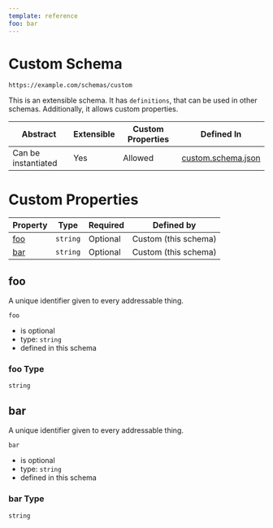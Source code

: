 ```yaml
---
template: reference
foo: bar
---
```


# Custom Schema

```
https://example.com/schemas/custom
```

This is an extensible schema. It has `definitions`, that can be used in other schemas. Additionally, it allows custom properties.

| Abstract | Extensible | Custom Properties | Defined In |
|----------|------------|-------------------|------------|
| Can be instantiated | Yes | Allowed | [custom.schema.json](custom.schema.json) |

# Custom Properties

| Property | Type | Required | Defined by |
|----------|------|----------|------------|
| [foo](#foo) | `string` | Optional | Custom (this schema) |
| [bar](#bar) | `string` | Optional | Custom (this schema) |

## foo

A unique identifier given to every addressable thing.

`foo`
* is optional
* type: `string`
* defined in this schema

### foo Type


`string`






## bar

A unique identifier given to every addressable thing.

`bar`
* is optional
* type: `string`
* defined in this schema

### bar Type


`string`





